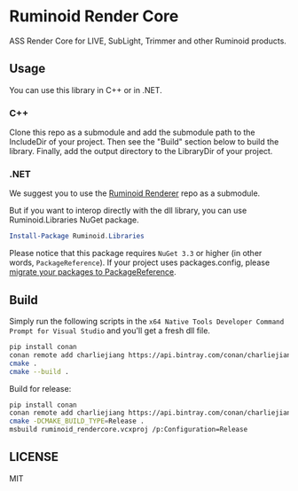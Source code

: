 # Ruminoid Render Core

ASS Render Core for LIVE, SubLight, Trimmer and other Ruminoid products.

## Usage

You can use this library in C++ or in .NET.

### C++

Clone this repo as a submodule and add the submodule path to the IncludeDir of your project. Then see the "Build" section below to build the library. Finally, add the output directory to the LibraryDir of your project.

### .NET

We suggest you to use the [Ruminoid Renderer](https://github.com/Ruminoid/Renderer) repo as a submodule.

But if you want to interop directly with the dll library, you can use Ruminoid.Libraries NuGet package.

```ps1
Install-Package Ruminoid.Libraries
```

Please notice that this package requires `NuGet 3.3` or higher (in other words, `PackageReference`). If your project uses packages.config, please [migrate your packages to PackageReference](https://docs.microsoft.com/en-us/nuget/consume-packages/migrate-packages-config-to-package-reference).

## Build

Simply run the following scripts in the `x64 Native Tools Developer Command Prompt for Visual Studio` and you'll get a fresh dll file.

```sh
pip install conan
conan remote add charliejiang https://api.bintray.com/conan/charliejiang/conan
cmake .
cmake --build .
```

Build for release:

```sh
pip install conan
conan remote add charliejiang https://api.bintray.com/conan/charliejiang/conan
cmake -DCMAKE_BUILD_TYPE=Release .
msbuild ruminoid_rendercore.vcxproj /p:Configuration=Release
```

## LICENSE

MIT
